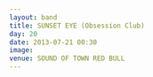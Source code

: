 ```yaml
---
layout: band
title: SUNSET EYE (Obsession Club)
day: 20
date: 2013-07-21 00:30
image: 
venue: SOUND OF TOWN RED BULL
---
```



